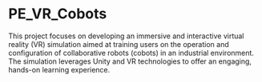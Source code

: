 # PE_VR_Cobots
 This project focuses on developing an immersive and interactive virtual reality (VR) simulation aimed at training users on the operation and configuration of collaborative robots (cobots) in an industrial environment. The simulation leverages Unity and VR technologies to offer an engaging, hands-on learning experience.
